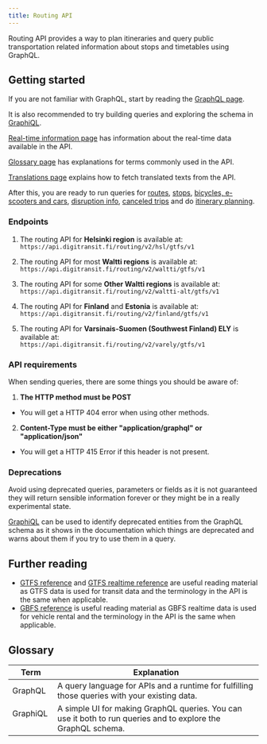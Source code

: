 ```yaml
---
title: Routing API
---
```

Routing API provides a way to plan itineraries and query public transportation related
information about stops and timetables using GraphQL.

## Getting started

If you are not familiar with GraphQL, start by reading the [GraphQL page](./0-graphql/).

It is also recommended to try building queries and exploring the schema in [GraphiQL](./1-graphiql/). 

[Real-time information page](./3-realtime-information/) has information about the real-time data available in the API.

[Glossary page](./2-glossary/) has explanations for terms commonly used in the API.

[Translations page](./4-translations/) explains how to fetch translated texts from the API.

After this, you are ready to run queries for [routes](./routes/), [stops](./stops), [bicycles, e-scooters and cars](./bicycles-scooters-cars/), [disruption info](./disruption-info/), [canceled trips](./canceled-trips/) and do [itinerary planning](./itinerary-planning/).

### Endpoints

1. The routing API for **Helsinki region** is available at:<br/>`https://api.digitransit.fi/routing/v2/hsl/gtfs/v1`

2. The routing API for most **Waltti regions** is available at:<br/>`https://api.digitransit.fi/routing/v2/waltti/gtfs/v1`

3. The routing API for some **Other Waltti regions** is available at:<br/>`https://api.digitransit.fi/routing/v2/waltti-alt/gtfs/v1`

4. The routing API for **Finland** and **Estonia** is available at:<br/>`https://api.digitransit.fi/routing/v2/finland/gtfs/v1`

5. The routing API for **Varsinais-Suomen (Southwest Finland) ELY** is available at:<br/>`https://api.digitransit.fi/routing/v2/varely/gtfs/v1`


### API requirements

When sending queries, there are some things you should be aware of:

1. **The HTTP method must be POST**
- You will get a HTTP 404 error when using other methods.

2. **Content-Type must be either "application/graphql" or "application/json"**
- You will get a HTTP 415 Error if this header is not present.

### Deprecations

Avoid using deprecated queries, parameters or fields as it is not guaranteed they will return sensible information forever or they might be in a really experimental state.

[GraphiQL](./1-graphiql/) can be used to identify deprecated entities from the GraphQL schema as it shows in the documentation which things are deprecated and warns about them if you try to use them in a query.

## Further reading

* [GTFS reference](https://gtfs.org/documentation/schedule/reference/#field-definitions) and [GTFS realtime reference](https://gtfs.org/documentation/realtime/reference/) are useful reading material as GTFS data is used for transit data and the terminology in the API is the same when applicable.
* [GBFS reference](https://gbfs.org/specification/reference/) is useful reading material as GBFS realtime data is used for vehicle rental and the terminology in the API is the same when applicable.

## Glossary

| Term                                  | Explanation                     |
|---------------------------------------|---------------------------------|
| GraphQL                               | A query language for APIs and a runtime for fulfilling those queries with your existing data.
| GraphiQL                              | A simple UI for making GraphQL queries. You can use it both to run queries and to explore the GraphQL schema.
